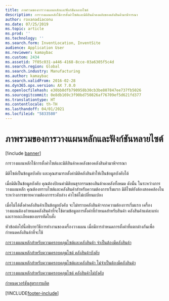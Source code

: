 ```yaml
---
title: ภาพรวมของการวางแผนหลักและฟังก์ชันหลายไซต์
description: การวางแผนหลักใช้การตั้งค่าไซต์และมิติสินค้าคงคลังของคลังสินค้ามาพิจารณา
author: roxanadiaconu
ms.date: 07/25/2019
ms.topic: article
ms.prod: ''
ms.technology: ''
ms.search.form: InventLocation, InventSite
audience: Application User
ms.reviewer: kamaybac
ms.custom: 2434
ms.assetid: 7f05c031-a446-4168-8cce-03a6305f5c4d
ms.search.region: Global
ms.search.industry: Manufacturing
ms.author: kamaybac
ms.search.validFrom: 2016-02-28
ms.dyn365.ops.version: AX 7.0.0
ms.openlocfilehash: e30bb8dfb790958b30cb3be807847ee737fb5026
ms.sourcegitcommit: 0e8db169c3f90bd750826af76709ef5d621fd377
ms.translationtype: HT
ms.contentlocale: th-TH
ms.lasthandoff: 04/01/2021
ms.locfileid: "5833580"
---
```

# <a name="master-planning-and-multisite-functionality-overview"></a>ภาพรวมของการวางแผนหลักและฟังก์ชันหลายไซต์

[!include [banner](../includes/banner.md)]

การวางแผนหลักใช้การตั้งค่าไซต์และมิติสินค้าคงคลังของคลังสินค้ามาพิจารณา 

มิติไซต์เป็นข้อมูลบังคับ และคุณสามารถตั้งค่ามิติคลังสินค้าให้เป็นข้อมูลบังคับได้

เมื่อมิติเป็นข้อมูลบังคับ คุณต้องป้อนค่ามิติบนธุรกรรมของสินค้าคงคลังทั้งหมด ดังนั้น ในระหว่างการวางแผนหลัก คุณต้องทราบไซต์และคลังสินค้าสำหรับความต้องการเริ่มแรก มิติไซต์ยังต้องสอดคล้องในระหว่างการขยายความต้องการระดับล่าง ค่าไซต์ไม่เปลี่ยนแปลง

เมื่อไม่ได้ตั้งค่าคลังสินค้าเป็นข้อมูลบังคับ จะไม่ทราบคลังสินค้าจากความต้องการเริ่มแรก เครื่องวางแผนต้องกำหนดคลังสินค้าที่จะใช้ตามข้อมูลการตั้งค่าที่กำหนดสำหรับสินค้า คลังสินค้าแต่ละแห่ง และรายละเอียดของบรรทัดใบสั่ง

หัวข้อต่อไปนี้อธิบายวิธีการทำงานของเครื่องวางแผน เมื่อมีการกำหนดการตั้งค่าที่แตกต่างกันเพื่อกำหนดคลังสินค้าที่จะใช้

[การวางแผนหลักสำหรับความครอบคลุมไซต์และคลังสินค้า จำเป็นต้องมีคลังสินค้า](master-plan-site-warehouse-coverage-warehouse-mandatory.md)

[การวางแผนหลักสำหรับความครอบคลุมไซต์ คลังสินค้าบังคับ](master-plan-site-coverage-warehouse-mandatory.md)

[การวางแผนหลักสำหรับความครอบคลุมไซต์และคลังสินค้า ไม่จำเป็นต้องมีคลังสินค้า](master-plan-site-warehouse-coverage-warehouse-not-mandatory.md)

[การวางแผนหลักสำหรับความครอบคลุมไซต์ คลังสินค้าไม่บังคับ](master-plan-site-coverage-warehouse-not-mandatory.md)

[กำหนดเวอร์ชันสูตรการผลิต](master-plan-bom-version-determined.md)





[!INCLUDE[footer-include](../../includes/footer-banner.md)]